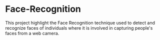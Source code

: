 # Face-Recognition
This project highlight the Face Recognition technique used to detect and recognize faces of individuals where it is involved in capturing people's faces from a web camera.
